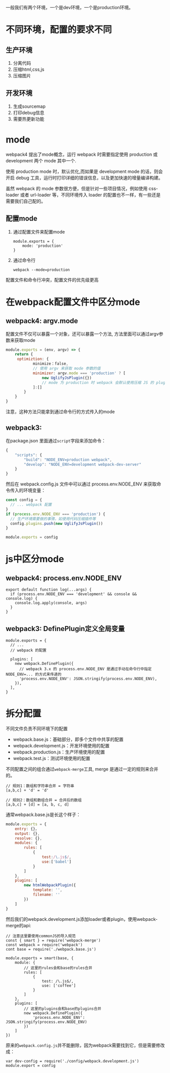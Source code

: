 一般我们有两个环境，一个是dev环境，一个是production环境。

# 不同环境，配置的要求不同

## 生产环境
1. 分离代码
2. 压缩html,css,js
3. 压缩图片

## 开发环境
1. 生成sourcemap
2. 打印debug信息
3. 需要热更新功能
>
# mode

webpack4 提出了mode概念，运行 webpack 时需要指定使用 production 或 development 两个 mode 其中一个.

使用 production mode 时，默认优化,而如果是 development mode 的话，则会开启 debug 工具，运行时打印详细的错误信息，以及更加快速的增量编译构建。

虽然 webpack 的 mode 参数很方便，但是针对一些项目情况，例如使用 css-loader 或者 url-loader 等，不同环境传入 loader 的配置也不一样，有一些还是需要我们自己配的。

## 配置mode
1. 通过配置文件来配置mode

    ```
    module.exports = {
        mode: 'production'
    }
    ```

2. 通过命令行
    ```
    webpack --mode=production
    ```
配置文件和命令行冲突，配置文件的优先级更高



# 在webpack配置文件中区分mode

## webpack4: argv.mode
配置文件不仅可以暴露一个对象，还可以暴露一个方法, 方法里面可以通过argv参数来获取mode

```js
module.exports = (env, argv) => {
    return {
     optimiztion: {
            minimize：false,
            // 使用 argv 来获取 mode 参数的值
            minimizer: argv.mode === 'production' ? [
                new UglifyJsPlugin({})
                // mode 为 production 时 webpack 会默认使用压缩 JS 的 plugin
            ]:[]
        }
    }
}
```
注意，这种方法只能拿到通过命令行的方式传入的mode
## webpack3:
在package.json 里面通过`script`字段来添加命令：
```js
{
    "scripts": {
        "build": "NODE_ENV=production webpack",
        "develop": "NODE_ENV=development webpack-dev-server"
    }
}
```
然后在 webpack.config.js 文件中可以通过 process.env.NODE_ENV 来获取命令传入的环境变量：

```js
const config = {
  // ... webpack 配置
}
if (process.env.NODE_ENV === 'production') {
  // 生产环境需要做的事情，如使用代码压缩插件等
  config.plugins.push(new UglifyJsPlugin())
}

module.exports = config
```


# js中区分mode

## webpack4: process.env.NODE_ENV
```
export default function log(...args) {
  if (process.env.NODE_ENV === 'development' && console && console.log) {
    console.log.apply(console, args)
  }
}
```

## webpack3: DefinePlugin定义全局变量

```
module.exports = {
  // ...
  // webpack 的配置

  plugins: [
    new webpack.DefinePlugin({
      // webpack 3.x 的 process.env.NODE_ENV 是通过手动在命令行中指定 NODE_ENV=... 的方式来传递的
      'process.env.NODE_ENV': JSON.stringify(process.env.NODE_ENV),
    }),
  ],
}
```


# 拆分配置
不同文件负责不同环境下的配置
- webpack.base.js：基础部分，即多个文件中共享的配置
- webpack.development.js：开发环境使用的配置
- webpack.production.js：生产环境使用的配置
- webpack.test.js：测试环境使用的配置

不同配置之间的组合通过`webpack-merge`工具, merge 是通过一定的规则来合并的。

```
// 规则1：数组和字符串合并 = 字符串
[a,b,c] + 'd' = 'd'

// 规则2：数组和数组合并 = 合并后的数组
[a,b,c] + [d] = [a, b, c, d]
```

通常webpack.base.js是长这个样子：
```js
module.exports = {
    entry: {}，
    output: {},
    resolve: {},
    modules: {
        rules: [
            {
                test:/\.js$/,
                use:['babel']
            }
        ]
    },
    plugins: [
        new htmlWebpackPlugin({
            template: '',
            filename: ''
        })
    ]
}
```
然后我们的webpack.development.js添加loader或者plugin，使用webpack-merge的api:
```
// 注意这里要使用commonJS的导入规范
const { smart } = require('webpack-merge')
const webpack = require('webpack')
cont base = require('./webpack.base.js')

module.exports = smart(base, {
    module: {
        // 这里的rules会和base的rules合并
        rules: [
            {
                test: /\.js$/,
                use: ['coffee']
            }
        ]
    },
    plugins: [
        // 这里的plugins会和base的plugins合并
        new webpack.DefinePlugin({
            'process.env.NODE_ENV': JSON.stringify(process.env.NODE_ENV)
        })
    ]
})
```
原来的`webpack.config.js`并不能删除，因为webpack需要找到它，但是需要修改成：
```
var dev-config = require('./config/webpack.development.js')
module.export = config
```
